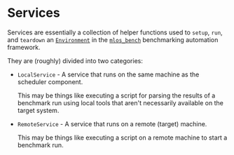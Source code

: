 # Services

Services are essentially a collection of helper functions used to `setup`, `run`, and `teardown` an [`Environment`](../environments/) in the [`mlos_bench`](../../../mlos_bench/) benchmarking automation framework.

They are (roughly) divided into two categories:

- `LocalService` - A service that runs on the same machine as the scheduler component.

  This may be things like executing a script for parsing the results of a benchmark run using local tools that aren't necessarily available on the target system.

- `RemoteService` - A service that runs on a remote (target) machine.

  This may be things like executing a script on a remote machine to start a benchmark run.
